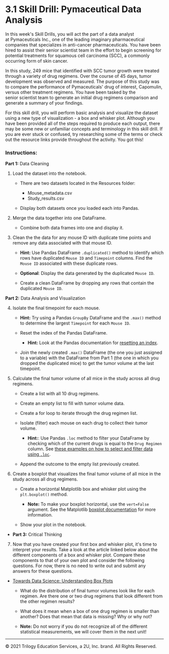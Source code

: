 
# 3.1 Skill Drill: Pymaceutical Data Analysis 

In this week's Skill Drills, you will act the part of a data analyst at Pymaceuticals Inc., one of the leading imaginary pharmaceutical companies that specializes in anti-cancer pharmaceuticals. You have been hired to assist their senior scientist team in the effort to begin screening for potential treatments for squamous cell carcinoma (SCC), a commonly occurring form of skin cancer.

In this study, 249 mice that identified with SCC tumor growth were treated through a variety of drug regimens. Over the course of 45 days, tumor development was observed and measured. The purpose of this study was to compare the performance of Pymaceuticals' drug of interest, Capomulin, versus other treatment regimens. You have been tasked by the senior scientist team to generate an initial drug regimens comparison and generate a summary of your findings. 

For this skill drill, you will perform basic analysis and visualize the dataset using a new type of visualization - a box and whisker plot. Although you have been provided all of the steps required to produce each output, there may be some new or unfamiliar concepts and terminology in this skill drill. If you are ever stuck or confused, try researching some of the terms or check out the resource links provide throughout the activity. You got this!

### Instructions:

**Part 1:** Data Cleaning
     
1. Load the dataset into the notebook.

    * There are two datasets located in the Resources folder:
      * Mouse_metadata.csv
      * Study_results.csv
    
    * Display both datasets once you loaded each into Pandas. 

2. Merge the data together into one DataFrame.

    * Combine both data frames into one and display it.

3. Clean the the data for any mouse ID with duplicate time points and remove any data associated with that mouse ID.

      * **Hint:** Use Pandas DataFrame `.duplicated()` method to identify which rows have duplicated `Mouse ID` and `Timepoint` columns. Find the `Mouse ID` associated with these duplicate rows.

      * **Optional**: Display the data generated by the duplicated `Mouse ID`.

      * Create a clean DataFrame by dropping any rows that contain the duplicated `Mouse ID`.

**Part 2:** Data Analysis and Visualization

4. Isolate the final timepoint for each mouse.

    * **Hint:** Try using a Pandas `GroupBy` DataFrame and the `.max()` method to determine the largest `Timepoint` for each `Mouse ID`.
    
    * Reset the index of the Pandas DataFrame. 

       * **Hint:** Look at the Pandas documentation for [resetting an index](https://pandas.pydata.org/pandas-docs/stable/reference/api/pandas.DataFrame.reset_index.html).
    
    * Join the newly created `.max()` DataFrame (the one you just assigned to a variable) with the DataFrame from Part 1 (the one in which you dropped the duplicated mice) to get the tumor volume at the last timepoint.
      
5. Calculate the final tumor volume of all mice in the study across all drug regimens.

    * Create a list with all 10 drug regimens.

    * Create an empty list to fill with tumor volume data.
    
    * Create a for loop to iterate through the drug regimen list.

    * Isolate (filter) each mouse on each drug to collect their tumor volume. 

      * **Hint:**: Use Pandas `.loc` method to filter your DataFrame by checking which of the current drugs is equal to the `Drug Regimen` column. See [these examples on how to select and filter data using `.loc`](https://www.allthesnippets.com/browse/pandas/df_selection.html).

    * Append the outcome to the empty list previously created.
        
6. Create a boxplot that visualizes the final tumor volume of all mice in the study across all drug regimens.

    * Create a horizontal Matplotlib box and whisker plot using the `plt.boxplot()` method. 

      * **Note:** To make your boxplot horizontal, use the `vert=False` argument. See the Matplotlib [boxplot documentation](https://matplotlib.org/api/_as_gen/matplotlib.pyplot.boxplot.html#matplotlib.pyplot.boxplot) for more information. 

    * Show your plot in the notebook.

* **Part 3:** Critical Thinking 

7. Now that you have created your first box and whisker plot, it's time to interpret your results. Take a look at the article linked below about the different components of a box and whisker plot. Compare these components to that of your own plot and consider the following questions. For now, there is no need to write out and submit any answers for these questions. 

  * [Towards Data Science: Understanding Box Plots](https://towardsdatascience.com/understanding-boxplots-5e2df7bcbd51)

    * What do the distribution of final tumor volumes look like for each regimen. Are there one or two drug regimens that look different from the other regimen results? 
    
    * What does it mean when a box of one drug regimen is smaller than another? Does that mean that data is missing? Why or why not?

    * **Note:** Do not worry if you do not recognize all of the different statistical measurements, we will cover them in the next unit! 

---

© 2021 Trilogy Education Services, a 2U, Inc. brand. All Rights Reserved.
